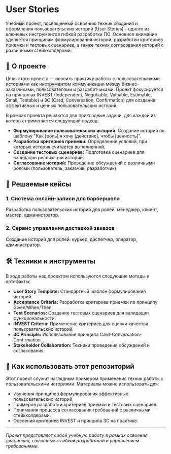 # User Stories

Учебный проект, посвященный освоению техник создания и оформления пользовательских историй (User Stories) - одного из ключевых инструментов гибкой разработки ПО. Основное внимание уделяется принципам формулирования историй, разработки критериев приемки и тестовых сценариев, а также техник согласования историй с различными стейкхолдерами.

## 📖 О проекте

Цель этого проекта — освоить практику работы с пользовательскими историями как инструментом коммуникации между бизнес-заказчиками, пользователями и разработчиками. Проект фокусируется на принципах INVEST (Independent, Negotiable, Valuable, Estimable, Small, Testable) и 3C (Card, Conversation, Confirmation) для создания эффективных и ценных пользовательских историй.

В рамках проекта решаются две прикладные задачи, для каждой из которых применяется следующий подход:
*   **Формулирование пользовательских историй:** Создание историй по шаблону "Как [роль] я хочу [действие], чтобы [ценность]".
*   **Разработка критериев приемки:** Определение условий, при которых история считается выполненной.
*   **Создание тестовых сценариев:** Подготовка сценариев для валидации реализации историй.
*   **Согласование историй:** Проведение обсуждений с различными ролями (пользователь, заказчик, разработчик).

## 🧩 Решаемые кейсы

### 1. Система онлайн-записи для барбершопа
Разработка пользовательских историй для ролей: менеджер, клиент, мастер, администратор.

### 2. Сервис управления доставкой заказов
Создание историй для ролей: курьер, диспетчер, оператор, администратор.

## 🛠️ Техники и инструменты

В ходе работы над проектом используются следующие методы и артефакты:

*   **User Story Template:** Стандартный шаблон формулирования историй.
*   **Acceptance Criteria:** Разработка критериев приемки по принципу Given/When/Then.
*   **Test Scenarios:** Создание тестовых сценариев для валидации функциональности.
*   **INVEST Criteria:** Применение критериев для оценки качества пользовательских историй.
*   **3C Principle:** Использование принципа Card-Conversation-Confirmation.
*   **Stakeholder Collaboration:** Техники проведения обсуждений и согласования.

## 🚀 Как использовать этот репозиторий

Этот проект служит наглядным примером применения техник работы с пользовательскими историями. Материалы можно использовать для:
*   Изучения принципов формулирования эффективных пользовательских историй.
*   Примеров разработки критериев приемки и тестовых сценариев.
*   Понимания процесса согласования требований с различными стейкхолдерами.
*   Освоения критериев INVEST и принципа 3C на практике.

---
*Проект представляет собой учебную работу в рамках освоения дисциплин, связанных с гибкой разработкой и управлением требованиями.*
